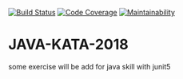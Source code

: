 [![Build Status](https://travis-ci.org/liuwill/java-kata-2018.svg)](https://travis-ci.org/liuwill/java-kata-2018) 
[![Code Coverage](https://img.shields.io/codecov/c/github/pvorb/property-providers/develop.svg)](https://codecov.io/github/liuwill/java-kata-2018?branch=master)
[![Maintainability](https://api.codeclimate.com/v1/badges/46a7ad5482dc1dad1d4b/maintainability)](https://codeclimate.com/github/liuwill/java-kata-2018/maintainability)

# JAVA-KATA-2018

some exercise will be add for java skill with junit5
